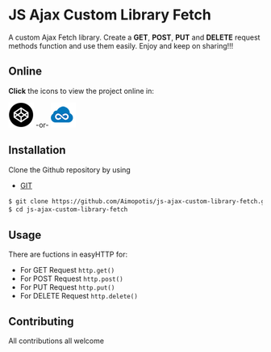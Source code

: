 # JS Ajax Custom Library Fetch 
A custom Ajax Fetch library. Create a **GET**,  **POST**, **PUT** and **DELETE** request methods function and use them easily. Enjoy and keep on sharing!!! 

## Online 
**Click** the icons to view the project online in:

[![Codepen icon](img/codepen50.png)](https://codepen.io/MorpheusStudio/pen/OvZjEW) 
 -or- 
[![jsfiddle icon](img/jsfiddle50.png)](https://jsfiddle.net/Morpheus_Studio/8fuv1fqz/1/)

## Installation
Clone the Github repository by using 
* [GIT](https://git-scm.com/downloads)
```sh
$ git clone https://github.com/Aimopotis/js-ajax-custom-library-fetch.git
$ cd js-ajax-custom-library-fetch
```
## Usage
There are fuctions in easyHTTP for: 

* For GET Request `http.get()`
* For POST Request `http.post()`
* For PUT Request `http.put()`
* For DELETE Request `http.delete()`
 
## Contributing
All contributions all welcome


